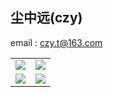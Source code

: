 ## 尘中远(czy)

email : czy.t@163.com
<table align="center" border="0">
    <tr>
        <td colspan="2"><img src="https://github-readme-stats.vercel.app/api/top-langs/?username=czyt1988&layout=compact&theme=github"/></td>
        <td colspan="2"><img src="https://github-readme-stats.vercel.app/api?username=czyt1988&show_icons=true&hide_border=true&bg_color=00000000&number_format=long"/></td>
    </tr>
    <tr>
        <td colspan="3"><img src="http://github-profile-summary-cards.vercel.app/api/cards/profile-details?username=czyt1988&theme=github"/></td>
        <td><img src="http://github-profile-summary-cards2.vercel.app/api/cards/productive-time?username=czyt1988&utcOffset=8&theme=github&bg_color=0000&border_color=0000"/></td>
    </tr>
</table>

    